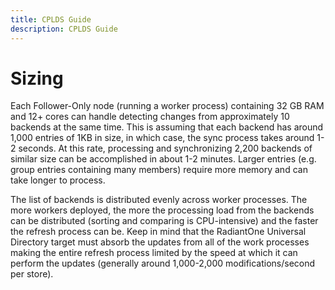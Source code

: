 ```yaml
---
title: CPLDS Guide
description: CPLDS Guide
---
```


# Sizing

Each Follower-Only node (running a worker process) containing 32 GB RAM and 12+ cores can handle detecting changes from approximately 10 backends at the same time. This is assuming that each backend has around 1,000 entries of 1KB in size, in which case, the sync process takes around 1-2 seconds. At this rate, processing and synchronizing 2,200 backends of similar size can be accomplished in about 1-2 minutes. Larger entries (e.g. group entries containing many members) require more memory and can take longer to process.

The list of backends is distributed evenly across worker processes. The more workers deployed, the more the processing load from the backends can be distributed (sorting and comparing is CPU-intensive) and the faster the refresh process can be. Keep in mind that the RadiantOne Universal Directory target must absorb the updates from all of the work processes making the entire refresh process limited by the speed at which it can perform the updates (generally around 1,000-2,000 modifications/second per store).
